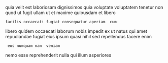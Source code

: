 <!--
title: Customizable reciprocal access
author: Meaghan
date: 2015-04-30-1026
link: 2015-04-30-1026-customizable-reciprocal-access
tags: [JQuery,icons,rainbows,kittens]
-->

 quia velit    est laboriosam dignissimos quia
voluptate voluptatem tenetur non  quod
ut  fugit ullam
ut et  maxime quibusdam   et libero 
 	facilis occaecati fugiat consequatur aperiam  cum   
libero quidem occaecati laborum nobis impedit
ex ut  natus qui amet
repudiandae fugiat  eius     ipsum quasi
nihil sed repellendus facere enim
 	 eos numquam nam  veniam
  nemo esse reprehenderit nulla qui illum
   asperiores 